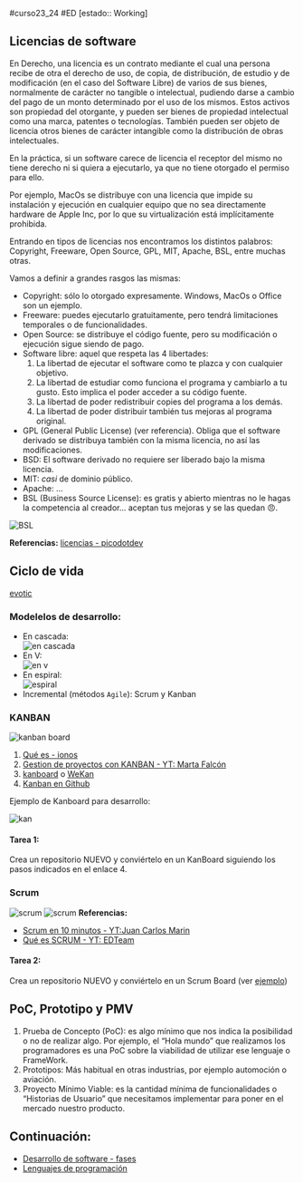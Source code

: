 #curso23_24 #ED [estado:: Working] 

## Licencias de software

En Derecho, una licencia es un contrato mediante el cual una persona recibe de otra el derecho de uso, de copia, de distribución, de estudio y de modificación (en el caso del Software Libre) de varios de sus bienes, normalmente de carácter no tangible o intelectual, pudiendo darse a cambio del pago de un monto determinado por el uso de los mismos. Estos activos son propiedad del otorgante, y pueden ser bienes de propiedad intelectual como una marca, patentes o tecnologías. También pueden ser objeto de licencia otros bienes de carácter intangible como la distribución de obras intelectuales.

En la práctica, si un software carece de licencia el receptor del mismo no tiene derecho ni si quiera a ejecutarlo, ya que no tiene otorgado el permiso para ello.

Por ejemplo, MacOs se distribuye con una licencia que impide su instalación y ejecución en cualquier equipo que no sea directamente hardware de Apple Inc, por lo que su virtualización está implícitamente prohibida.

Entrando en tipos de licencias nos encontramos los distintos palabros: Copyright, Freeware, Open Source, GPL, MIT, Apache, BSL, entre muchas otras.

Vamos a definir a grandes rasgos las mismas:
+ Copyright: sólo lo otorgado expresamente. Windows, MacOs o Office son un ejemplo.
+ Freeware: puedes ejecutarlo gratuitamente, pero tendrá limitaciones temporales o de funcionalidades.
+ Open Source: se distribuye el código fuente, pero su modificación o ejecución sigue siendo de pago.
+ Software libre: aquel que respeta las 4 libertades:
  1.  La libertad de ejecutar el software como te plazca y con cualquier objetivo.
  2.  La libertad de estudiar como funciona el programa y cambiarlo a tu gusto. Esto implica el poder acceder a su código fuente.
  3.  La libertad de poder redistribuir copies del programa a los demás.
  4.  La libertad de poder distribuir también tus mejoras al programa original.
+ GPL (General Public License) (ver referencia). Obliga que el software derivado se distribuya también con la misma licencia, no así las modificaciones.
+ BSD: El software derivado no requiere ser liberado bajo la misma licencia.
+ MIT: *casi* de dominio público.
+ Apache: ...
+ BSL (Business Source License): es gratis y abierto mientras no le hagas la competencia al creador... aceptan tus mejoras y se las quedan 😠.

![BSL](https://luiscastelar.duckdns.org/2023/assets/ED/UT3-licencia-bsl.jpg)


**Referencias:** [licencias - picodotdev](https://picodotdev.github.io/blog-bitix/2021/02/licencias-de-software-libre-y-diferencias-con-software-privativo-y-de-codigo-abierto/)

## Ciclo de vida
[evotic](https://evotic.es/software-a-medida/ciclo-de-vida-del-software/)

### Modelelos de desarrollo:

+ En cascada: \
![en cascada](https://www.ionos.mx/digitalguide/fileadmin/_processed_/0/8/csm_wasserfallmodell-ES-1_f6eb5b1dc6.webp)
+ En V: \
![en v](https://www.datocms-assets.com/17507/1616761097-captura-de-pantalla-2021-03-25-a-las-10-43-22.png?fit=max&fm=webp&q=60&w=736)
+ En espiral: \
  ![espiral](https://3.bp.blogspot.com/-uEYkRrdS0cI/W9nbKU0XxCI/AAAAAAAAABo/0_pqo68Sn-kuBGcnOgSaa4ZB4TNYrYKWQCLcBGAs/s1600/iaaaarasrsat.png)
+ Incremental (métodos `Agile`): Scrum y Kanban

### KANBAN


![kanban board](https://www.ionos.es/digitalguide/fileadmin/_processed_/1/a/csm_kanban_a62fb56a0a.webp)

1. [Qué es - ionos](https://www.ionos.es/digitalguide/paginas-web/desarrollo-web/que-es-kanban/)
2. [Gestion de proyectos con KANBAN - YT: Marta Falcón](https://www.youtube.com/watch?v=WP6Nt5XV980)
3. [kanboard](https://kanboard.luiscastelar.duckdns.org/board/1) o [WeKan](https://github.com/wekan/wekan)
4. [Kanban en Github](https://libliboom.medium.com/how-to-use-automated-kanban-in-github-cf073f18a6c8)

Ejemplo de Kanboard para desarrollo:

![kan](https://luiscastelar.duckdns.org/2023/assets/ED/UT3-kanboard.jpg)

#### Tarea 1: 
Crea un repositorio NUEVO y conviértelo en un KanBoard siguiendo los pasos indicados en el enlace 4.


### Scrum

![scrum](https://luiscastelar.duckdns.org/2023/assets/ED/UT3-srum.jpeg)
![scrum](https://luiscastelar.duckdns.org/2023/assets/ED/UT3-ScrumBoard.jpeg)
**Referencias:**
+ [Scrum en 10 minutos - YT:Juan Carlos Marin](https://www.youtube.com/watch?v=PlLHc60egiQ)
+ [Qué es SCRUM - YT: EDTeam](https://www.youtube.com/watch?v=sLexw-z13Fo)


#### Tarea 2: 
Crea un repositorio NUEVO y conviértelo en un Scrum Board (ver [ejemplo](https://github.com/users/itzrick620/projects/4/views/1))


## PoC, Prototipo y PMV

1. Prueba de Concepto (PoC): es algo mínimo que nos indica la posibilidad o no de realizar algo. Por ejemplo, el “Hola mundo” que realizamos los programadores es una PoC sobre la viabilidad de utilizar ese lenguaje o FrameWork.
2. Prototipos: Más habitual en otras industrias, por ejemplo automoción o aviación.
3. Proyecto Mínimo Viable: es la cantidad mínima de funcionalidades o “Historias de Usuario” que necesitamos implementar para poner en el mercado nuestro producto.


## Continuación:
+ [Desarrollo de software - fases](https://github.com/jamj2000/DAW1-ED-Apuntes/blob/master/1.ELEMENTOS.md#desarrollo-de-software)
+ [Lenguajes de programación](https://github.com/jamj2000/DAW1-ED-Apuntes/blob/master/1.ELEMENTOS.md#lenguajes-de-programaci%C3%B3n)